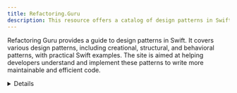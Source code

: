 ```yaml
---
title: Refactoring.Guru
description: This resource offers a catalog of design patterns in Swift, covering creational, structural, and behavioral patterns. Each pattern includes a main article, conceptual example, usage in Swift, and real-world example, providing a thorough understanding of how to apply these patterns in Swift development.
---
```


Refactoring Guru provides a guide to design patterns in Swift. It covers various design patterns, including creational, structural, and behavioral patterns, with practical Swift examples. The site is aimed at helping developers understand and implement these patterns to write more maintainable and efficient code.

<details>
**URL:** [Refactoring Guru - Design Patterns in Swift](https://refactoring.guru/design-patterns/swift)

**Authors:** `Refactoring Guru Team`

**Complexity Levels:**
   - **Beginner:** 20%
   - **Intermediate:** 50%
   - **Advanced:** 30%

**Frequency of Posting:** Monthly

**Types of Content:**
   - **Articles:** 60% (In-depth articles and explanations)
   - **Tutorials:** 30% (Step-by-step guides and practical examples)
   - **News:** 10% (Updates on design patterns and best practices)

**Additional Features:**
   - **Interactive Content:** Code examples and interactive diagrams.
   - **E-Books:** Downloadable resources for offline learning.
</details>

<LinkCard title="Visit Refactoring Guru" href="https://refactoring.guru/design-patterns/swift/" />